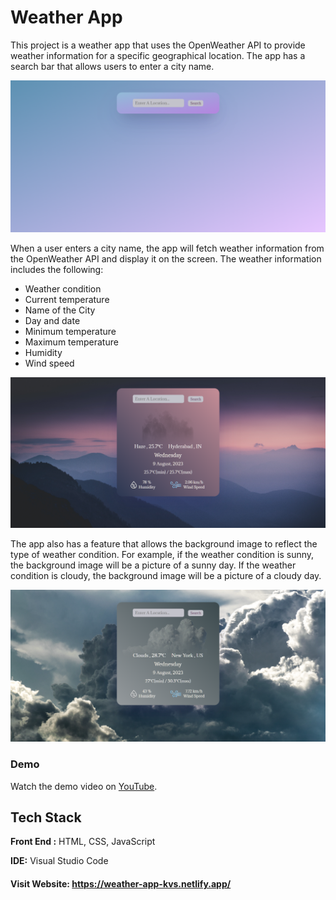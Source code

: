 
# Weather App

This project is a weather app that uses the OpenWeather API to provide weather information for a specific geographical location. The app has a search bar that allows users to enter a city name. 

![screenshot](screencast/Weather%20Web%20App.png)

When a user enters a city name, the app will fetch weather information from the OpenWeather API and display it on the screen. The weather information includes the following:

- Weather condition
- Current temperature
- Name of the City
- Day and date
- Minimum temperature
- Maximum temperature
- Humidity
- Wind speed

  
![screenshot](screencast/Weather%20Web%20App%20(2).png)

The app also has a feature that allows the background image to reflect the type of weather condition. For example, if the weather condition is sunny, the background image will be a picture of a sunny day. If the weather condition is cloudy, the background image will be a picture of a cloudy day.

![screenshot](screencast/Weather%20Web%20App%20(3).png)
### Demo

Watch the demo video on [YouTube](https://youtu.be/qSVpoJKd_Y4).




## Tech Stack

**Front End :** HTML, CSS, JavaScript

**IDE:** Visual Studio Code

#### Visit Website: https://weather-app-kvs.netlify.app/

